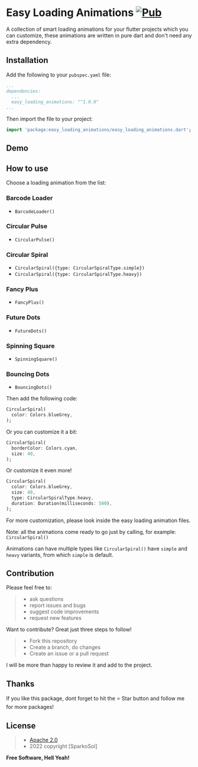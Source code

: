 # Easy Loading Animations [![Pub](https://img.shields.io/pub/v/easy_loading_animations)](https://pub.dev/packages/easy_loading_animations)

A collection of smart loading animations for your flutter projects which you can customize, these animations are written in pure dart and don't need any extra dependency.

## Installation

Add the following to your `pubspec.yaml` file:

```yaml
...
dependencies:
  ...
  easy_loading_animations: "^1.0.0"
...
```

Then import the file to your project:
```dart
import 'package:easy_loading_animations/easy_loading_animations.dart';
```

## Demo


## How to use

Choose a loading animation from the list:
### Barcode Loader
- `BarcodeLoader()`
### Circular Pulse
- `CircularPulse()`
### Circular Spiral
- `CircularSpiral({type: CircularSpiralType.simple})`
- `CircularSpiral({type: CircularSpiralType.heavy})`
### Fancy Plus
- `FancyPlus()`
### Future Dots
- `FutureDots()`
### Spinning Square
- `SpinningSquare()`
### Bouncing Dots
- `BouncingDots()`

Then add the following code:
```dart
CircularSpiral(
  color: Colors.blueGrey,
);
```
Or you can customize it a bit:
```dart
CircularSpiral(
  borderColor: Colors.cyan,
  size: 40,
);
```
Or customize it even more!
```dart
CircularSpiral(
  color: Colors.blueGrey,
  size: 40,
  type: CircularSpiralType.heavy,
  duration: Duration(milliseconds: 500),
);
```

For more customization, please look inside the easy loading animation files.

Note: all the animations come ready to go just by calling, for example: `CircularSpiral()`

Animations can have multiple types like `CircularSpiral()` have `simple` and `heavy`  variants, from which `simple` is default.

## Contribution

Please feel free to:
> - ask questions
> - report issues and bugs
> - suggest code improvements
> - request new features

Want to contribute? Great just three steps to follow!

> - Fork this repository
> - Create a branch, do changes
> - Create an issue or a pull request


I will be more than happy to review it and add to the project.


## Thanks

If you like this package, dont forget to hit the ⭐️ Star button and follow me for more packages!

## License

> - [Apache 2.0](https://github.com/ZainUrRehmanKhan/easy_loading_animations/blob/main/LICENSE)
> - 2022 copyright [SparkoSol]

**Free Software, Hell Yeah!**
